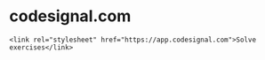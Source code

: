 # codesignal.com
    <link rel="stylesheet" href="https://app.codesignal.com">Solve exercises</link>
